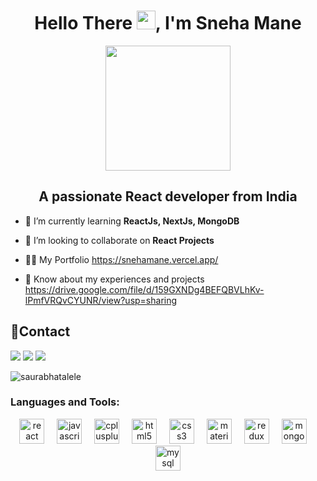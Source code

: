 <h1 align="center">Hello There <img src="https://raw.githubusercontent.com/aemmadi/aemmadi/master/wave.gif" width="30px">, I'm Sneha Mane</h1>

<div align="center">
  <img height="200" src="https://camo.githubusercontent.com/0f2df9c6430300192232520a10bc3f09066cee3c6f1205da8490ac2b1d69d9e5/68747470733a2f2f6d69722d73332d63646e2d63662e626568616e63652e6e65742f70726f6a6563745f6d6f64756c65732f646973702f3630313031343131363737303437352e363036386265666634363430612e676966"  />
</div>


<h2 align="center">A passionate React developer from India</h2>

- 🌱 I’m currently learning **ReactJs, NextJs, MongoDB**

- 👯 I’m looking to collaborate on **React Projects**

- 👨‍💻 My Portfolio https://snehamane.vercel.app/


- 📄 Know about my experiences and projects https://drive.google.com/file/d/159GXNDg4BEFQBVLhKv-lPmfVRQvCYUNR/view?usp=sharing

  
## 📱Contact
<a href="mailto:snehamane2532@gmail.com"><img src="https://img.shields.io/badge/Gmail-D14836?style=for-the-badge&logo=gmail&logoColor=white"></a>
<a href="https://www.linkedin.com/in/sneha-mane-563b8a264/"><img src="https://img.shields.io/badge/LinkedIn-0077B5?style=for-the-badge&logo=linkedin&logoColor=white"></a>
<a href="https://github.com/SnehaYuvrajMane"><img src="https://img.shields.io/badge/GitHub-100000?style=for-the-badge&logo=github&logoColor=white"></a>

<p><img align="center" src="https://github-readme-stats.vercel.app/api/top-langs?username=saurabhatalele&show_icons=true&locale=en&layout=compact" alt="saurabhatalele" /></p>

<h3 align="left">Languages and Tools:</h3>
<div align="center">
  <img src="https://cdn.jsdelivr.net/gh/devicons/devicon/icons/react/react-original.svg" height="40" alt="react logo"  />
  <img width="12" />
  <img src="https://cdn.jsdelivr.net/gh/devicons/devicon/icons/javascript/javascript-original.svg" height="40" alt="javascript logo"  />
  <img width="12" />
  <img src="https://cdn.jsdelivr.net/gh/devicons/devicon/icons/cplusplus/cplusplus-original.svg" height="40" alt="cplusplus logo"  />
  <img width="12" />
  <img src="https://cdn.jsdelivr.net/gh/devicons/devicon/icons/html5/html5-original.svg" height="40" alt="html5 logo"  />
  <img width="12" />
  <img src="https://cdn.jsdelivr.net/gh/devicons/devicon/icons/css3/css3-original.svg" height="40" alt="css3 logo"  />
  <img width="12" />
  <img src="https://cdn.jsdelivr.net/gh/devicons/devicon/icons/materialui/materialui-original.svg" height="40" alt="materialui logo"  />
  <img width="12" />
  <img src="https://cdn.jsdelivr.net/gh/devicons/devicon/icons/redux/redux-original.svg" height="40" alt="redux logo"  />
  <img width="12" />
  <img src="https://cdn.jsdelivr.net/gh/devicons/devicon/icons/mongodb/mongodb-original.svg" height="40" alt="mongodb logo"  />
  <img width="12" />
  <img src="https://cdn.jsdelivr.net/gh/devicons/devicon/icons/mysql/mysql-original.svg" height="40" alt="mysql logo"  />
</div>





